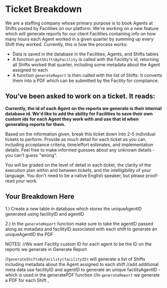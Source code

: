 # Ticket Breakdown
We are a staffing company whose primary purpose is to book Agents at Shifts posted by Facilities on our platform. We're working on a new feature which will generate reports for our client Facilities containing info on how many hours each Agent worked in a given quarter by summing up every Shift they worked. Currently, this is how the process works:

- Data is saved in the database in the Facilities, Agents, and Shifts tables
- A function `getShiftsByFacility` is called with the Facility's id, returning all Shifts worked that quarter, including some metadata about the Agent assigned to each
- A function `generateReport` is then called with the list of Shifts. It converts them into a PDF which can be submitted by the Facility for compliance.

## You've been asked to work on a ticket. It reads:

**Currently, the id of each Agent on the reports we generate is their internal database id. We'd like to add the ability for Facilities to save their own custom ids for each Agent they work with and use that id when generating reports for them.**


Based on the information given, break this ticket down into 2-5 individual tickets to perform. Provide as much detail for each ticket as you can, including acceptance criteria, time/effort estimates, and implementation details. Feel free to make informed guesses about any unknown details - you can't guess "wrong".


You will be graded on the level of detail in each ticket, the clarity of the execution plan within and between tickets, and the intelligibility of your language. You don't need to be a native English speaker, but please proof-read your work.

## Your Breakdown Here

1.) Create a new table in database which stores the uniqueAgentID generated using facilityID and agentID

2.) In the `generateReport` function make sure to take the agentID passed along as metadata and facilityID associated with each shift to generate an uniqueAgentID the PDF


NOTES:
//We want Facility custom ID for each agent to be the ID on the reports we generate in Generate Report


//`generateShiftsByFacility(facilityID)` will generate a list of Shifts including metadata about the Agent assigned to each shift 
//add additional meta data use facilityID and agentID to generate an unique facilityAgentID - which is used in the generatePDF function
    //in `generateReport` we generate a PDF for each Shift ,